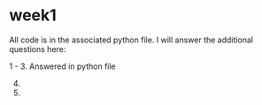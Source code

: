 # week1

All code is in the associated python file. I will answer the additional questions here:

1 - 3. Answered in python file

4.

5.

 
